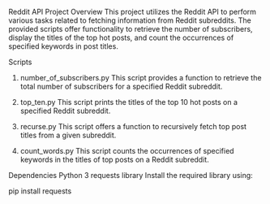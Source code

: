 Reddit API Project
Overview
This project utilizes the Reddit API to perform various tasks related to fetching information from Reddit subreddits. The provided scripts offer functionality to retrieve the number of subscribers, display the titles of the top hot posts, and count the occurrences of specified keywords in post titles.

Scripts
1. number_of_subscribers.py
This script provides a function to retrieve the total number of subscribers for a specified Reddit subreddit.

2. top_ten.py
This script prints the titles of the top 10 hot posts on a specified Reddit subreddit.

3. recurse.py
This script offers a function to recursively fetch top post titles from a given subreddit.

4. count_words.py
This script counts the occurrences of specified keywords in the titles of top posts on a Reddit subreddit.

Dependencies
Python 3
requests library
Install the required library using:

pip install requests

